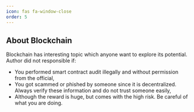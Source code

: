 ```yaml
---
icon: fas fa-window-close
order: 5
---
```


## About Blockchain
Blockchain has interesting topic which anyone want to explore its potential. Author did not responsible if:
* You performed smart contract audit illegally and without permission from the official,
* You got scammed or phished by someone since it is decentralized. Always verify these information and do not trust someone easily,
* Although the reward is huge, but comes with the high risk. Be careful of what you are doing.
